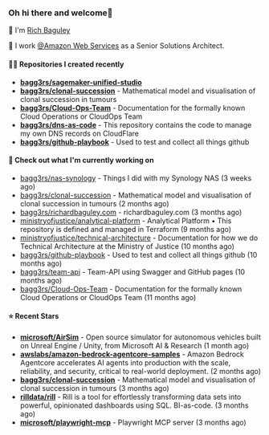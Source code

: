 ### Oh hi there and welcome👋

👐 I'm [Rich Baguley](https://richardbaguley.com/about)

🏢 I work [@Amazon Web Services](https://github.com/ministryofjustice) as a Senior Solutions Architect.

#### 👨‍💻 Repositories I created recently
- **[bagg3rs/sagemaker-unified-studio](https://github.com/bagg3rs/sagemaker-unified-studio)**
- **[bagg3rs/clonal-succession](https://github.com/bagg3rs/clonal-succession)** - Mathematical model and visualisation of clonal succession in tumours
- **[bagg3rs/Cloud-Ops-Team](https://github.com/bagg3rs/Cloud-Ops-Team)** - Documentation for the formally known Cloud Operations or CloudOps Team
- **[bagg3rs/dns-as-code](https://github.com/bagg3rs/dns-as-code)** - This repository contains the code to manage my own DNS records on CloudFlare
- **[bagg3rs/github-playbook](https://github.com/bagg3rs/github-playbook)** - Used to test and collect all things github

#### 👷 Check out what I'm currently working on

- [bagg3rs/nas-synology](https://github.com/bagg3rs/nas-synology) - Things I did with my Synology NAS (3 weeks ago)
- [bagg3rs/clonal-succession](https://github.com/bagg3rs/clonal-succession) - Mathematical model and visualisation of clonal succession in tumours (2 months ago)
- [bagg3rs/richardbaguley.com](https://github.com/bagg3rs/richardbaguley.com) - richardbaguley.com (3 months ago)
- [ministryofjustice/analytical-platform](https://github.com/ministryofjustice/analytical-platform) - Analytical Platform • This repository is defined and managed in Terraform (9 months ago)
- [ministryofjustice/technical-architecture](https://github.com/ministryofjustice/technical-architecture) - Documentation for how we do Technical Architecture at the Ministry of Justice (10 months ago)
- [bagg3rs/github-playbook](https://github.com/bagg3rs/github-playbook) - Used to test and collect all things github (10 months ago)
- [bagg3rs/team-api](https://github.com/bagg3rs/team-api) - Team-API using Swagger and GitHub pages (10 months ago)
- [bagg3rs/Cloud-Ops-Team](https://github.com/bagg3rs/Cloud-Ops-Team) - Documentation for the formally known Cloud Operations or CloudOps Team (11 months ago)

#### ⭐ Recent Stars


- **[microsoft/AirSim](https://github.com/microsoft/AirSim)** - Open source simulator for autonomous vehicles built on Unreal Engine / Unity, from Microsoft AI &amp; Research (1 month ago)
- **[awslabs/amazon-bedrock-agentcore-samples](https://github.com/awslabs/amazon-bedrock-agentcore-samples)** - Amazon Bedrock Agentcore accelerates AI agents into production with the scale, reliability, and security, critical to real-world deployment. (2 months ago)
- **[bagg3rs/clonal-succession](https://github.com/bagg3rs/clonal-succession)** - Mathematical model and visualisation of clonal succession in tumours (3 months ago)
- **[rilldata/rill](https://github.com/rilldata/rill)** - Rill is a tool for effortlessly transforming data sets into powerful, opinionated dashboards using SQL.  BI-as-code. (3 months ago)
- **[microsoft/playwright-mcp](https://github.com/microsoft/playwright-mcp)** - Playwright MCP server (3 months ago)
